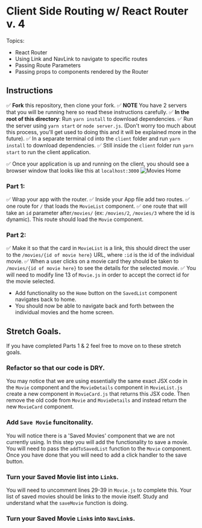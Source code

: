 # Client Side Routing w/ React Router v. 4

Topics:

* React Router
* Using Link and NavLink to navigate to specific routes
* Passing Route Parameters
* Passing props to components rendered by the Router

## Instructions

✅ **Fork** this repository, then clone your fork.
✅ **NOTE** You have 2 servers that you will be running here so read these instructions carefully.
✅ **In the root of this directory**: Run `yarn install` to download dependencies.
✅ Run the server using `yarn start` or `node server.js`. (Don't worry too much about this process, you'll get used to doing this and it will be explained more in the future).
✅ In a separate terminal cd into the `client` folder and run `yarn install` to download dependencies.
✅ Still inside the `client` folder run `yarn start` to run the client application.

✅ Once your application is up and running on the client, you should see a browser window that looks like this at `localhost:3000`
  ![Movies Home](https://ibin.co/3xhmmHVl9BKF.png)

### Part 1:

✅ Wrap your app with the router.
✅ Inside your App file add two routes.
  ✅ one route for `/` that loads the `MovieList` component.
  ✅ one route that will take an `id` parameter after`/movies/` (ex: `/movies/2`, `/movies/3` where the id is dynamic). This route should load the `Movie` component.

### Part 2:

✅ Make it so that the card in `MovieList` is a link, this should direct the user to the `/movies/{id of movie here}` URL, where `:id` is the id of the individual movie.
✅ When a user clicks on a movie card they should be taken to `/movies/{id of movie here}` to see the details for the selected movie.
✅ You will need to modify line 13 of `Movie.js` in order to accept the correct id for the movie selected.
* Add functionality so the `Home` button on the `SavedList` component navigates back to home.
* You should now be able to navigate back and forth between the individual movies and the home screen.

## Stretch Goals.

If you have completed Parts 1 & 2 feel free to move on to these stretch goals.

### Refactor so that our code is DRY.

You may notice that we are using essentially the same exact JSX code in the `Movie` component and the `MovieDetails` component in `MovieList.js` create a new component in `MovieCard.js` that returns this JSX code. Then remove the old code from `Movie` and `MovieDetails` and instead return the new `MovieCard` component.

### Add `Save Movie` funcitonality.

You will notice there is a 'Saved Movies' component that we are not currently using. In this step you will add the functionality to save a movie. You will need to pass the `addToSavedList` function to the `Movie` component. Once you have done that you will need to add a click handler to the save button.

### Turn your Saved Movie list into `Link`s.

You will need to uncomment lines 29-39 in `Movie.js` to complete this. Your list of saved movies should be links to the movie itself. Study and understand what the `saveMovie` function is doing.

### Turn your Saved Movie `Link`s into `NavLink`s.
